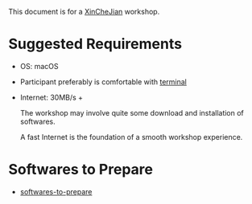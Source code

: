 This document is for a [XinCheJian](https://wiki.hackerspaces.org/Xinchejian) workshop.

# Suggested Requirements

- OS: macOS 

- Participant preferably is comfortable with [terminal](https://en.wikipedia.org/wiki/Terminal_(macOS))

- Internet: 30MB/s + 

  The workshop may involve quite some download and installation of softwares.

  A fast Internet is the foundation of a smooth workshop experience.

# Softwares to Prepare

- [softwares-to-prepare](./softwares-to-prepare.md)

